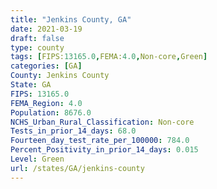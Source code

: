 ```yaml
---
title: "Jenkins County, GA"
date: 2021-03-19
draft: false
type: county
tags: [FIPS:13165.0,FEMA:4.0,Non-core,Green]
categories: [GA]
County: Jenkins County
State: GA
FIPS: 13165.0
FEMA_Region: 4.0
Population: 8676.0
NCHS_Urban_Rural_Classification: Non-core
Tests_in_prior_14_days: 68.0
Fourteen_day_test_rate_per_100000: 784.0
Percent_Positivity_in_prior_14_days: 0.015
Level: Green
url: /states/GA/jenkins-county
---
```



